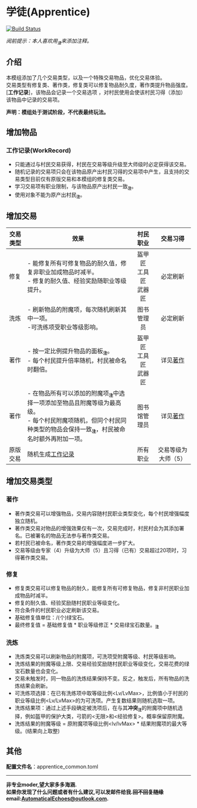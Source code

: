 # 学徒(Apprentice)
[![Build Status](https://img.shields.io/badge/MinecraftForge-1.20.x-brightgreen)](https://github.com/MinecraftForge/MinecraftForge?branch=1.20.x)

_阅前提示：本人喜欢用<sub title="如果影响你观看就先给你道个歉啦！>-<" >**`注`**</sub>来添加注释。_
## 介绍

本模组添加了几个交易类型，以及一个特殊交易物品，优化交易体验。  
交易类型有修复类、著作类，修复类可以修复物品耐久度，著作类提升物品强度。  
[**工作记录**]，该物品会记录一个交易选项 ，对村民使用会使该村民习得（添加）该物品中记录的交易项。  

**声明：模组处于测试阶段，不代表最终玩法。**

## 增加物品
### 工作记录(WorkRecord)
- 只能通过与村民交易获得，村民在交易等级升级至大师级时必定获得该交易。
- 随机记录的交易项只会在该物品原产出村民习得的交易项中产生，且支持的交易类型目前仅有原版交易和本模组的修复类交易。
- 学习交易项有职业限制，与该物品原产出村民一致<sub title="我一个文弱的图书管理员，怎么会打铁呢？" >**`注`**</sub>。
- 使用对象不能为原产出村民<sub title="禁止左脚踩右脚" >**`注`**</sub>。

## 增加交易
|交易类型|效果|村民职业|交易习得|
|---|---|:---:|:---:|
|修复|- 能修复所有可修复物品的耐久值，修复非职业加成物品时减半。<br>- 修复的耐久值、经验奖励随职业等级提升。|盔甲匠<br>工具匠<br>武器匠|必定刷新|
|洗炼|- 刷新物品的附魔项，每次随机刷新其中一项。<br> -可洗练项受职业等级影响。|图书管理员|必定刷新|
|著作|- 按一定比例提升物品的面板<sub title="有攻加攻速，有攻击力加攻击力，有XX加XX" >**`注`**</sub>。<br>- 每个村民提升倍率随机，村民被命名时翻倍。|盔甲匠<br>工具匠<br>武器匠|详见[著作](#著作)|
|著作|- 在物品所有可以添加的附魔项<sub title="兼容其他模组附魔，诅咒类型除外" >**`注`**</sub>中选择一项添加至物品且附魔等级为最高级。<br>- 每个村民附魔项随机，但同个村民同种类型的物品会保持一致<sub title="随机值在交易选项生成时已经固定，例如，根据计算，无论材质所有斧头都会附加一个锋利V，但镐子类附加的可能是耐久III" >**`注`**</sub>，村民被命名时额外再附加一项。|图书馆管理员|详见[著作](#著作)|
|原版交易|随机生成[工作记录](#工作记录(WorkRecord))|所有职业|交易等级为大师（5）|

## 增加交易类型
### 著作
- 著作类交易可以增强物品，交易内容随村民职业类型变化，每个村民增强幅度独立随机。
- 著作类交易对物品的增强效果仅有一次，交易完成时，村民村会为其添加署名。已被署名的物品无法参与著作类交易。
- 若村民已被命名，著作类交易的增强幅度进一步扩大。
- 交易等级由专家（4）升级为大师（5）且习得（已有）交易超过20项时，习得著作类交易。
### 修复
- 修复类交易可以修复物品的耐久，能修复所有可修复物品，修复非村民职业加成物品时减半。
- 修复的耐久值、经验奖励随村民职业等级变化。
- 符合条件的村民职业必定刷新该交易。  
- 基础修复值单位：/(个)绿宝石。
- 最终修复值 = 基础修复值 * 职业等级修正 * 交易绿宝石数量。<sub title="一分钱一分货,越贵修的越多" >**`注`**</sub>
### 洗炼
- 洗炼类交易可以刷新物品的附魔项，可洗项受附魔等级、村民等级影响。 
- 洗炼结果的附魔等级上限、交易经验奖励随村民职业等级变化，交易花费的绿宝石数量也会变化。
- 交易未触发时，同一物品的洗炼结果保持不变。反之，触发后，所有物品的洗炼结果会刷新。
- 可洗练项选择：在已有洗练项中取等级比例<Lv/LvMax>，比例值小于村民的职业等级比例<Lv/LvMax>的为可洗项。产生复数结果则随机选取一项。
- 洗炼结果项：通过上述手段确定被洗项后，在与其**冲突**<sub title="有特殊情况，原版有单方面冲突附魔" >**`注`**</sub>的附魔项中随机选择，例如盔甲的保护大类，弓箭的<无限>和<经验修复>。概率保留原附魔。
- 洗炼结果的附魔等级 = 原附魔项等级比例<lv/lvMax> * 结果附魔项的最大等级。(结果向上取整)

## 其他
**配置文件名**：apprentice_common.toml

___
**非专业moder,望大家多多海涵.  
如果你发现了什么问题或者有什么建议,可以发邮件给我.~~回不回复随缘~~  
email:AutomaticalEchoes@outlook.com.**
